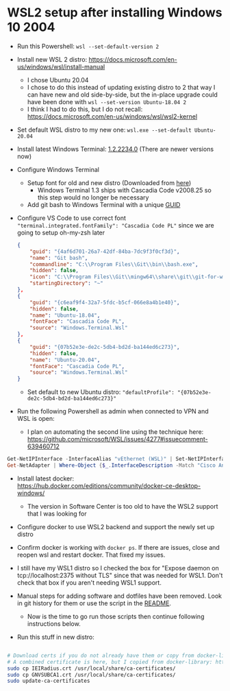 # WSL2 setup after installing Windows 10 2004

* Run this Powershell: `wsl --set-default-version 2`
* Install new WSL 2 distro: <https://docs.microsoft.com/en-us/windows/wsl/install-manual>
  * I chose Ubuntu 20.04
  * I chose to do this instead of updating existing distro to 2 that way I can have new and old side-by-side,
    but the in-place upgrade could have been done with `wsl --set-version Ubuntu-18.04 2`
  * I think I had to do this, but I do not recall: <https://docs.microsoft.com/en-us/windows/wsl/wsl2-kernel>
* Set default WSL distro to my new one: `wsl.exe --set-default Ubuntu-20.04`
* Install latest Windows Terminal: [1.2.2234.0](https://github.com/microsoft/terminal/releases/tag/v1.2.2234.0)
  (There are newer versions now)
* Configure Windows Terminal
  * Setup font for old and new distro (Downloaded from [here](https://docs.microsoft.com/en-us/windows/terminal/cascadia-code))
    * Windows Terminal 1.3 ships with Cascadia Code v2008.25 so this step would no longer be necessary
  * Add git bash to Windows Terminal with a unique [GUID](https://www.guidgenerator.com/)
* Configure VS Code to use correct font `"terminal.integrated.fontFamily": "Cascadia Code PL"` since we are going to setup oh-my-zsh later

    ``` json
    {
        "guid": "{4af6d701-26a7-42df-84ba-7dc9f3f0cf3d}",
        "name": "Git bash",
        "commandline": "C:\\Program Files\\Git\\bin\\bash.exe",
        "hidden": false,
        "icon": "C:\\Program Files\\Git\\mingw64\\share\\git\\git-for-windows.ico",
        "startingDirectory": "~"
    },
    {
        "guid": "{c6eaf9f4-32a7-5fdc-b5cf-066e8a4b1e40}",
        "hidden": false,
        "name": "Ubuntu-18.04",
        "fontFace": "Cascadia Code PL",
        "source": "Windows.Terminal.Wsl"
    },
    {
        "guid": "{07b52e3e-de2c-5db4-bd2d-ba144ed6c273}",
        "hidden": false,
        "name": "Ubuntu-20.04",
        "fontFace": "Cascadia Code PL",
        "source": "Windows.Terminal.Wsl"
    }
    ```

  * Set default to new Ubuntu distro: `"defaultProfile": "{07b52e3e-de2c-5db4-bd2d-ba144ed6c273}"`

* Run the following Powershell as admin when connected to VPN and WSL is open:
  * I plan on automating the second line using the technique here: <https://github.com/microsoft/WSL/issues/4277#issuecomment-639460712>

```powershell
Get-NetIPInterface -InterfaceAlias "vEthernet (WSL)" | Set-NetIPInterface -InterfaceMetric 1
Get-NetAdapter | Where-Object {$_.InterfaceDescription -Match "Cisco AnyConnect"} | Set-NetIPInterface -InterfaceMetric 6000
```

* Install latest docker: <https://hub.docker.com/editions/community/docker-ce-desktop-windows/>
  * The version in Software Center is too old to have the WSL2 support that I was looking for
* Configure docker to use WSL2 backend and support the newly set up distro
* Confirm docker is working with `docker ps`. If there are issues, close and reopen wsl and restart docker. That fixed my issues.
* I still have my WSL1 distro so I checked the box for "Expose daemon on tcp://localhost:2375 without TLS" since that was needed for WSL1. Don't check that box if you aren't needing WSL1 support.

* Manual steps for adding software and dotfiles have been removed.
  Look in git history for them or use the script in the [README](../README.md).
  * Now is the time to go run those scripts then continue following instructions below.

* Run this stuff in new distro:

``` zsh

# Download certs if you do not already have them or copy from docker-library
# A combined certificate is here, but I copied from docker-library: https://confluence.gainesville.infiniteenergy.com/pages/viewpage.action?pageId=109805577
sudo cp IEIRadius.crt /usr/local/share/ca-certificates/
sudo cp GNVSUBCA1.crt /usr/local/share/ca-certificates/
sudo update-ca-certificates

```
